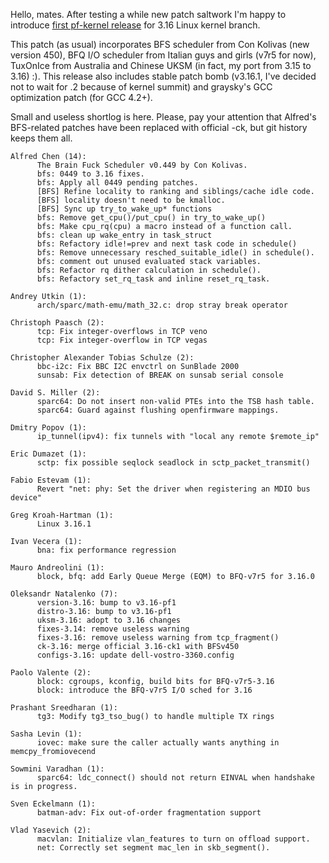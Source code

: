 Hello, mates. After testing a while new patch saltwork I'm happy to introduce [first pf-kernel release](https://pf.natalenko.name/sources/3.16/patch-3.16-pf1.xz) for 3.16 Linux kernel branch.  
  
This patch (as usual) incorporates BFS scheduler from Con Kolivas (new version 450), BFQ I/O scheduler from Italian guys and girls (v7r5 for now), TuxOnIce from Australia and Chinese UKSM (in fact, my port from 3.15 to 3.16) :). This release also includes stable patch bomb (v3.16.1, I've decided not to wait for .2 because of kernel summit) and graysky's GCC optimization patch (for GCC 4.2+).  
  
Small and useless shortlog is here. Please, pay your attention that Alfred's BFS-related patches have been replaced with official -ck, but git history keeps them all.  
  

    
    
    Alfred Chen (14):  
          The Brain Fuck Scheduler v0.449 by Con Kolivas.  
          bfs: 0449 to 3.16 fixes.  
          bfs: Apply all 0449 pending patches.  
          [BFS] Refine locality to ranking and siblings/cache idle code.  
          [BFS] locality doesn't need to be kmalloc.  
          [BFS] Sync up try_to_wake_up* functions  
          bfs: Remove get_cpu()/put_cpu() in try_to_wake_up()  
          bfs: Make cpu_rq(cpu) a macro instead of a function call.  
          bfs: clean up wake_entry in task_struct  
          bfs: Refactory idle!=prev and next task code in schedule()  
          bfs: Remove unnecessary resched_suitable_idle() in schedule().  
          bfs: comment out unused evaluated stack variables.  
          bfs: Refactor rq dither calculation in schedule().  
          bfs: Refactory set_rq_task and inline reset_rq_task.  
      
    Andrey Utkin (1):  
          arch/sparc/math-emu/math_32.c: drop stray break operator  
      
    Christoph Paasch (2):  
          tcp: Fix integer-overflows in TCP veno  
          tcp: Fix integer-overflow in TCP vegas  
      
    Christopher Alexander Tobias Schulze (2):  
          bbc-i2c: Fix BBC I2C envctrl on SunBlade 2000  
          sunsab: Fix detection of BREAK on sunsab serial console  
      
    David S. Miller (2):  
          sparc64: Do not insert non-valid PTEs into the TSB hash table.  
          sparc64: Guard against flushing openfirmware mappings.  
      
    Dmitry Popov (1):  
          ip_tunnel(ipv4): fix tunnels with "local any remote $remote_ip"  
      
    Eric Dumazet (1):  
          sctp: fix possible seqlock seadlock in sctp_packet_transmit()  
      
    Fabio Estevam (1):  
          Revert "net: phy: Set the driver when registering an MDIO bus device"  
      
    Greg Kroah-Hartman (1):  
          Linux 3.16.1  
      
    Ivan Vecera (1):  
          bna: fix performance regression  
      
    Mauro Andreolini (1):  
          block, bfq: add Early Queue Merge (EQM) to BFQ-v7r5 for 3.16.0  
      
    Oleksandr Natalenko (7):  
          version-3.16: bump to v3.16-pf1  
          distro-3.16: bump to v3.16-pf1  
          uksm-3.16: adopt to 3.16 changes  
          fixes-3.14: remove useless warning  
          fixes-3.16: remove useless warning from tcp_fragment()  
          ck-3.16: merge official 3.16-ck1 with BFSv450  
          configs-3.16: update dell-vostro-3360.config  
      
    Paolo Valente (2):  
          block: cgroups, kconfig, build bits for BFQ-v7r5-3.16  
          block: introduce the BFQ-v7r5 I/O sched for 3.16  
      
    Prashant Sreedharan (1):  
          tg3: Modify tg3_tso_bug() to handle multiple TX rings  
      
    Sasha Levin (1):  
          iovec: make sure the caller actually wants anything in memcpy_fromiovecend  
      
    Sowmini Varadhan (1):  
          sparc64: ldc_connect() should not return EINVAL when handshake is in progress.  
      
    Sven Eckelmann (1):  
          batman-adv: Fix out-of-order fragmentation support  
      
    Vlad Yasevich (2):  
          macvlan: Initialize vlan_features to turn on offload support.  
          net: Correctly set segment mac_len in skb_segment().
